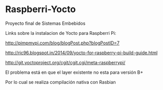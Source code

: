 Raspberri-Yocto
===============

Proyecto final de Sistemas Embebidos

Links sobre la instalacion de Yocto para Raspberri Pi:

http://pimpmypi.com/blog/blogPost.php?blogPostID=7

http://ric96.blogspot.in/2014/09/yocto-for-raspberry-pi-build-guide.html

http://git.yoctoproject.org/cgit/cgit.cgi/meta-raspberrypi/

El problema está en que el layer existente no esta para versión B+

Por lo cual se realiza compilación nativa con Rasbian
